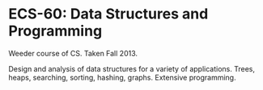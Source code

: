 ECS-60: Data Structures and Programming
======
Weeder course of CS. Taken Fall 2013.

Design and analysis of data structures for a variety of applications. Trees, heaps, searching, sorting, hashing, graphs. Extensive programming.

